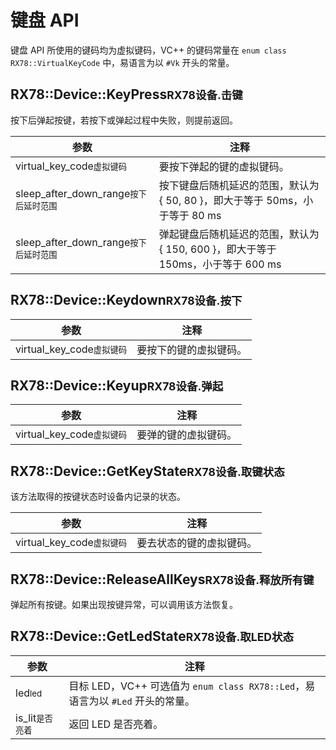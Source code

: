# 键盘 API

键盘 API 所使用的键码均为虚拟键码，VC++ 的键码常量在 `enum class RX78::VirtualKeyCode` 中，易语言为以 `#Vk` 开头的常量。

## RX78::Device::KeyPress<small>RX78设备.击键</small>
按下后弹起按键，若按下或弹起过程中失败，则提前返回。

| 参数                           | 注释       |
| ------------------------------ | ---------- |
| virtual_key_code<small>虚拟键码</small> | 要按下弹起的键的虚拟键码。 |
| sleep_after_down_range<small>按下后延时范围</small> | 按下键盘后随机延迟的范围，默认为 { 50, 80 }，即大于等于 50ms，小于等于 80 ms |
| sleep_after_down_range<small>按下后延时范围</small> | 弹起键盘后随机延迟的范围，默认为 { 150, 600 }，即大于等于 150ms，小于等于 600 ms |

## RX78::Device::Keydown<small>RX78设备.按下</small>
| 参数                                    | 注释                   |
| --------------------------------------- | ---------------------- |
| virtual_key_code<small>虚拟键码</small> | 要按下的键的虚拟键码。 |

## RX78::Device::Keyup<small>RX78设备.弹起</small>
| 参数                                    | 注释                 |
| --------------------------------------- | -------------------- |
| virtual_key_code<small>虚拟键码</small> | 要弹的键的虚拟键码。 |

## RX78::Device::GetKeyState<small>RX78设备.取键状态</small>
该方法取得的按键状态时设备内记录的状态。

| 参数                                    | 注释                     |
| --------------------------------------- | ------------------------ |
| virtual_key_code<small>虚拟键码</small> | 要去状态的键的虚拟键码。 |

## RX78::Device::ReleaseAllKeys<small>RX78设备.释放所有键</small>
弹起所有按键。如果出现按键异常，可以调用该方法恢复。

## RX78::Device::GetLedState<small>RX78设备.取LED状态</small>

| 参数                          | 注释                                                         |
| ----------------------------- | ------------------------------------------------------------ |
| led<small>led</small>         | 目标 LED，VC++ 可选值为 `enum class RX78::Led`，易语言为以 `#Led` 开头的常量。 |
| is_lit<small>是否亮着</small> | 返回 LED 是否亮着。                                          |


